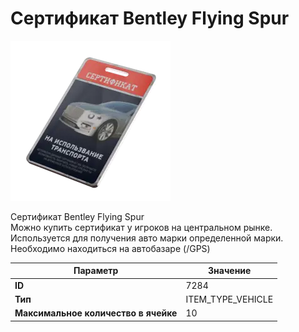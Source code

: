 # Сертификат Bentley Flying Spur

![Item Image](../img/7284.webp?raw=true)

Сертификат Bentley Flying Spur<br>Можно купить сертификат у игроков на центральном рынке.<br>Используется для получения авто марки определенной марки.<br>Необходимо находиться на автобазаре (/GPS)


| Параметр | Значение |
|----------|----------|
| **ID** | 7284 |
| **Тип** | ITEM_TYPE_VEHICLE |
| **Максимальное количество в ячейке** | 10 |

